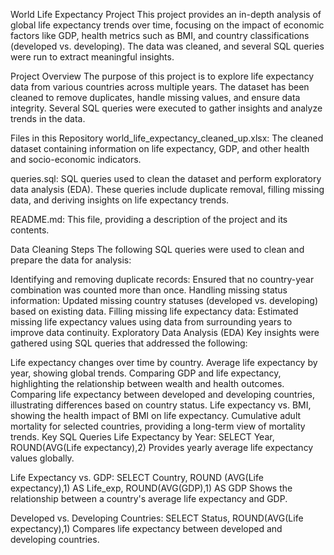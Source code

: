 World Life Expectancy Project
This project provides an in-depth analysis of global life expectancy trends over time, focusing on the impact of economic factors like GDP, health metrics such as BMI, and country classifications (developed vs. developing). The data was cleaned, and several SQL queries were run to extract meaningful insights.

Project Overview
The purpose of this project is to explore life expectancy data from various countries across multiple years. The dataset has been cleaned to remove duplicates, handle missing values, and ensure data integrity. Several SQL queries were executed to gather insights and analyze trends in the data.

Files in this Repository
world_life_expectancy_cleaned_up.xlsx: The cleaned dataset containing information on life expectancy, GDP, and other health and socio-economic indicators.

queries.sql: SQL queries used to clean the dataset and perform exploratory data analysis (EDA). These queries include duplicate removal, filling missing data, and deriving insights on life expectancy trends.

README.md: This file, providing a description of the project and its contents.

Data Cleaning Steps
The following SQL queries were used to clean and prepare the data for analysis:

Identifying and removing duplicate records: Ensured that no country-year combination was counted more than once.
Handling missing status information: Updated missing country statuses (developed vs. developing) based on existing data.
Filling missing life expectancy data: Estimated missing life expectancy values using data from surrounding years to improve data continuity.
Exploratory Data Analysis (EDA)
Key insights were gathered using SQL queries that addressed the following:

Life expectancy changes over time by country.
Average life expectancy by year, showing global trends.
Comparing GDP and life expectancy, highlighting the relationship between wealth and health outcomes.
Comparing life expectancy between developed and developing countries, illustrating differences based on country status.
Life expectancy vs. BMI, showing the health impact of BMI on life expectancy.
Cumulative adult mortality for selected countries, providing a long-term view of mortality trends.
Key SQL Queries
Life Expectancy by Year: SELECT Year, ROUND(AVG(Life expectancy),2)
Provides yearly average life expectancy values globally.

Life Expectancy vs. GDP: SELECT Country, ROUND (AVG(Life expectancy),1) AS Life_exp, ROUND(AVG(GDP),1) AS GDP
Shows the relationship between a country's average life expectancy and GDP.

Developed vs. Developing Countries: SELECT Status, ROUND(AVG(Life expectancy),1)
Compares life expectancy between developed and developing countries.
